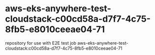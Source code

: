 # aws-eks-anywhere-test-cloudstack-c00cd58a-d7f7-4c75-8fb5-e8010ceeae04-71
repository for use with E2E test job aws-eks-anywhere-test-cloudstack:c00cd58a-d7f7-4c75-8fb5-e8010ceeae04-71
